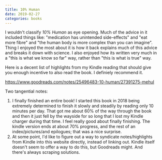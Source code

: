 ```yaml
---
title: 10% Human
date: 2019-02-27
categories: books
---
```


I wouldn't classify *10% Human* as eye opening. Much of the advice in it included things like:
"medication has unintended side-effects" and "eat more fibre" and "the human body is more
complex than you can imagine". Thing I enjoyed the most about it is how it back explains
much of this advice and breaks it down with science. I also enjoyed how its written
very much in a "this is what we know so far" way, rather than "this is what is true" way.

Here is a decent list of highlights from my Kindle reading that should give you enough incentive
to also read the book. I definiely recommend it.

<https://www.goodreads.com/notes/25496483-10-human/27391275-mehul>

Two tangential notes:

1. I finally finished an entire book! I started this book in 2018 being extremely determined
to finish it slowly and steadily by reading only 10 minutes per day. That got me about 60% of the
way through the book and then it just fell by the wayside for so long that I lost my Kindle charger
during that time. I feel really good about finally finishing. The kindle version ends at about 70%
progress, and the rest of an index/pictures/and epilogues; that was a nice surprise.
2. At some point, I'd like to figure out a way to syndicate notes/highlights from Kindle into this
website directly, instead of linking out. Kindle itself doesn't seem to offer a way to do this,
but Goodreads might. And there's always scraping solutions.
